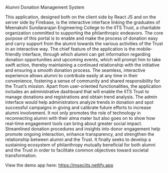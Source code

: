 Alumni Donation Management System

This application, designed both on the client side by React JS and on the server side by Firebase, is the interactive interface linking the graduates of Meenakshi Sundararajan Engineering College to the IITS Trust, a charitable organization committed to supporting the philanthropic endeavors. The core purpose of this portal is to enable and make the process of donation easy and carry support from the alumni towards the various activities of the Trust in an interactive way. The chief feature of the application is the mobile-friendly interface, through which alumni can get information regarding donation opportunities and upcoming events, which will prompt him to take swift action, thereby maintaining a continued relationship with the initiative and ensuring a smooth donation process. The seamless, interactive experience allows alumni to contribute easily at any time in their convenience, fostering a sense of community and shared responsibility for the Trust’s mission. Apart from user-oriented functionalities, the application includes an administrative dashboard that will enable the IITS Trust to manage donations and registrations and obtain trend analysis. The admin interface would help administrators analyze trends in donation and spot successful campaigns in giving and calibrate future efforts to increase alumni involvement. It not only promotes the role of technology in reconnecting alumni with their alma mater but also goes on to show how real-time engagement tools can bring about greater social impact. Streamlined donation procedures and insights into donor engagement help promote ongoing interaction, enhance transparency, and strengthen the relationship between alumni and the Trust. It finally seeks to develop a sustaining ecosystem of philanthropy mutually beneficial for both alumni and the Trust in order to facilitate common objectives toward societal transformation.

View the demo app here: https://mseciits.netlify.app
